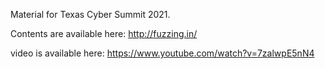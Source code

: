 Material for Texas Cyber Summit 2021.

Contents are available here: http://fuzzing.in/

video is available here: https://www.youtube.com/watch?v=7zalwpE5nN4

